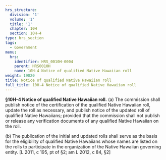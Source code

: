 ```yaml
---
hrs_structure:
  division: '1'
  volume: '1'
  title: '1'
  chapter: 10H
  section: 10H-4
type: hrs_section
tags:
  - Government
menu:
  hrs:
    identifier: HRS_0010H-0004
    parent: HRS0010H
    name: 10H-4 Notice of qualified Native Hawaiian roll
weight: 19020
title: Notice of qualified Native Hawaiian roll
full_title: 10H-4 Notice of qualified Native Hawaiian roll
---
```

**§10H-4 Notice of qualified Native Hawaiian roll.** (a) The commission shall publish notice of the certification of the qualified Native Hawaiian roll, update the roll as necessary, and publish notice of the updated roll of qualified Native Hawaiians; provided that the commission shall not publish or release any verification documents of any qualified Native Hawaiian on the roll.

(b) The publication of the initial and updated rolls shall serve as the basis for the eligibility of qualified Native Hawaiians whose names are listed on the rolls to participate in the organization of the Native Hawaiian governing entity. [L 2011, c 195, pt of §2; am L 2012, c 84, §2]
